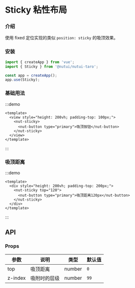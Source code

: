# Sticky 粘性布局

### 介绍

使用 fixed 定位实现的类似 `position: sticky` 的吸顶效果。

### 安装

```js
import { createApp } from 'vue';
import { Sticky } from '@nutui/nutui-taro';

const app = createApp();
app.use(Sticky);
```

### 基础用法

:::demo

```vue
<template>
  <view style="height: 200vh; padding-top: 100px;">
    <nut-sticky>
      <nut-button type="primary">吸顶按钮</nut-button>
    </nut-sticky>
  </view>
</template>
```

:::

### 吸顶距离

:::demo

```vue
<template>
  <div style="height: 200vh; padding-top: 200px;">
    <nut-sticky top="120">
      <nut-button type="primary">吸顶距离120px</nut-button>
    </nut-sticky>
  </div>
</template>
```

:::

## API

### Props

| 参数 | 说明 | 类型 | 默认值 |
| --- | --- | --- | --- |
| top | 吸顶距离 | number | `0` |
| z-index | 吸附时的层级 | number | `99` |
